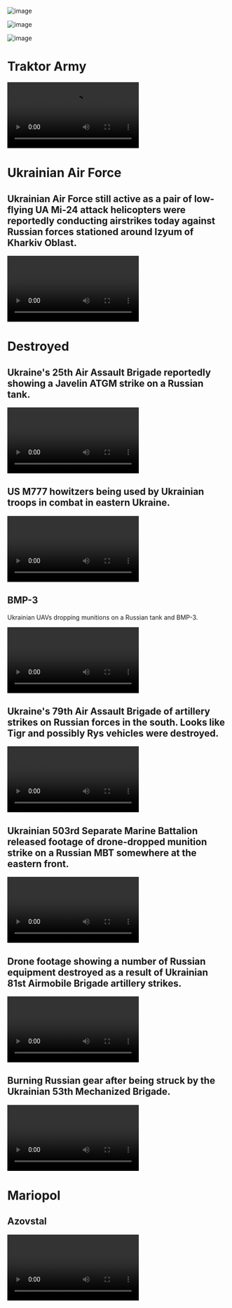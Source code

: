 ![image](https://user-images.githubusercontent.com/34960418/167382831-53220ce1-f4cc-48fb-863a-d6813ac9868d.png)

![image](https://user-images.githubusercontent.com/34960418/167385364-66541613-69be-4468-9a66-964aeb824996.png)

![image](https://user-images.githubusercontent.com/34960418/167385416-35735650-a9be-4f12-bcca-c97a71da961f.png)


# Traktor Army

<video 
  src="https://user-images.githubusercontent.com/34960418/167482355-a09cb3c7-5ff7-4920-9f48-e7b3798abf56.mp4" controls="controls" style="max-width: 730px;">
</video>


# Ukrainian Air Force

## Ukrainian Air Force still active as a pair of low-flying UA Mi-24 attack helicopters were reportedly conducting airstrikes today against Russian forces stationed around Izyum of Kharkiv Oblast.

<video 
  src="https://user-images.githubusercontent.com/34960418/167386287-cd04393b-49b0-48f8-8235-a3433ce52872.mp4" controls="controls" style="max-width: 730px;">
</video>


# Destroyed

## Ukraine's 25th Air Assault Brigade reportedly showing a Javelin ATGM strike on a Russian tank.

<video 
  src="https://user-images.githubusercontent.com/34960418/167382430-7e5c0b8b-aeda-41ab-96de-0e5d317a17aa.mp4" controls="controls" style="max-width: 730px;">
</video>


## US M777 howitzers being used by Ukrainian troops in combat in eastern Ukraine.

<video 
  src="https://user-images.githubusercontent.com/34960418/167382713-fffec5a1-3a15-420f-8a33-79e01a495309.mp4" controls="controls" style="max-width: 730px;">
</video>


## BMP-3

Ukrainian UAVs dropping munitions on a Russian tank and BMP-3.

<video 
  src="https://user-images.githubusercontent.com/34960418/167383020-9b682097-9e0d-40c4-9488-1ce5997a47b8.mp4" controls="controls" style="max-width: 730px;">
</video>


## Ukraine's 79th Air Assault Brigade of artillery strikes on Russian forces in the south. Looks like Tigr and possibly Rys vehicles were destroyed.

<video 
  src="https://user-images.githubusercontent.com/34960418/167383716-7fe3a83d-b82f-4643-b731-c6debd635d59.mp4" controls="controls" style="max-width: 730px;">
</video>


## Ukrainian 503rd Separate Marine Battalion released footage of drone-dropped munition strike on a Russian MBT somewhere at the eastern front.

<video 
  src="https://user-images.githubusercontent.com/34960418/167386586-10dfde72-4402-4296-b506-cc0a63d36e59.mp4" controls="controls" style="max-width: 730px;">
</video>


## Drone footage showing a number of Russian equipment destroyed as a result of Ukrainian 81st Airmobile Brigade artillery strikes.

<video 
  src="https://user-images.githubusercontent.com/34960418/167461792-bb1b81bd-387b-4b7e-bf3b-5d9835c1a7ce.mp4" controls="controls" style="max-width: 730px;">
</video>


## Burning Russian gear after being struck by the Ukrainian 53th Mechanized Brigade.

<video 
  src="https://user-images.githubusercontent.com/34960418/167479893-1fa69e52-58c9-4a53-be70-966d4cef002a.mp4" controls="controls" style="max-width: 730px;">
</video>


# Mariopol

## Azovstal

<video 
  src="https://user-images.githubusercontent.com/34960418/167479099-edc6f28f-1d4f-4b35-9958-7d58fae75ed9.mp4" controls="controls" style="max-width: 730px;">
</video>




